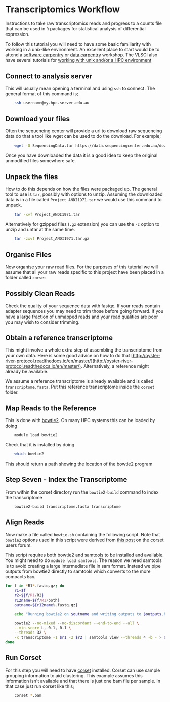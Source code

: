 # Transcriptomics Workflow

Instructions to take raw transcriptomics reads and progress to a counts file that can be used in `R` packages for statistical analysis of differential expression.

To follow this tutorial you will need to have some basic familiarity with working in a unix-like environment.  An excellent place to start would be to attend a [software carpentry](http://software-carpentry.org/) or [data carpentry](http://www.datacarpentry.org/) workshop.  The VLSCI also have several tutorials for [working with unix and/or a HPC environment](http://vlsci.github.io/lscc_docs/tutorials/)

## Connect to analysis server
This will usually mean opening a terminal and using `ssh` to connect. The general format of this command is;

```bash
	ssh username@my.hpc.server.edu.au
```

## Download your files
Often the sequencing center will provide a url to download raw sequencing data do that a tool like wget can be used to do the download. For example;

```bash
	wget -O SequencingData.tar https://data.sequencingcenter.edu.au/download?key
```

Once you have downloaded the data it is a good idea to keep the original unmodified files somewhere safe. 

## Unpack the files

How to do this depends on how the files were packaged up. The general tool to use is `tar`, possibly with options to unzip.  Assuming the downloaded data is in a file called `Project_ANDI1971.tar` we would use this command to unpack.

```bash
	tar -xvf Project_ANDI1971.tar
```

Alternatively for gzipped files (`.gz` extension) you can use the `-z` option to unzip and untar at the same time. 

```bash
	tar -zxvf Project_ANDI1971.tar.gz
```


## Organise Files

Now organise your raw read files. For the purposes of this tutorial we will assume that all your raw reads specific to this project have been placed in a folder called `corset`


## Possibly Clean Reads

Check the quality of your sequence data with fastqc.  If your reads contain adapter sequences you may need to trim those before going forward.  If you have a large fraction of unmapped reads and your read qualities are poor you may wish to consider trimming. 

## Obtain a reference transcriptome

This might involve a whole extra step of assembling the transcriptome from your own data. Here is some good advice on how to do that [http://oyster-river-protocol.readthedocs.io/en/master/](http://oyster-river-protocol.readthedocs.io/en/master/). Alternatively, a reference might already be available.  

We assume a reference transcriptome is already available and is called `transcriptome.fasta`.  Put this reference transcriptome inside the `corset` folder.



## Map Reads to the Reference

This is done with [bowtie2](http://bowtie-bio.sourceforge.net/bowtie2/index.shtml).  On many HPC systems this can be loaded by doing

```bash
	module load bowtie2
```

Check that it is installed by doing

```bash
	which bowtie2
```

This should return a path showing the location of the bowtie2 program

## Step Seven - Index the Transcriptome

From within the corset directory run the `bowtie2-build` command to index the transcriptome

```bash
	bowtie2-build transcriptome.fasta transcriptome
```

## Align Reads

Now make a file called `bowtie.sh` containing the following script.  Note that `bowtie2` options used in this script were derived from [this post](https://groups.google.com/forum/#!topic/corset-project/8Je6dPQ-BFk) on the corset users forum.

This script requires both bowtie2 and samtools to be installed and available. You might need to do `module load samtools`.  The reason we need samtools is to avoid creating a large intermediate file in sam format. Instead we pipe outputs from bowtie2 directly to samtools which converts to the more compacts `bam`.

```bash
for f in *R1*.fastq.gz; do 
	r1=$f
	r2=${f/R1/R2}
	r12name=${f/R1/both}
	outname=${r12name%.fastq.gz}

	echo "Running bowtie2 on $outname and writing outputs to $outputs.bam"

	bowtie2 --no-mixed --no-discordant --end-to-end --all \
	--min-score L,-0.1,-0.1 \
	--threads 32 \
	-x transcriptome -1 $r1 -2 $r2 | samtools view --threads 4 -b - > $outname.bam
done

```


## Run Corset

For this step you will need to have [corset](https://github.com/Oshlack/Corset) installed. Corset can use sample grouping information to aid clustering. This example assumes this information isn't available and that there is just one bam file per sample.  In that case just run corset like this;

```bash
	corset *.bam
```



